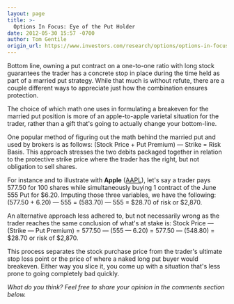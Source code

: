 ```yaml
---
layout: page
title: >-
  Options In Focus: Eye of the Put Holder
date: 2012-05-30 15:57 -0700
author: Tom Gentile
origin_url: https://www.investors.com/research/options/options-in-focus-eye-of-the-put-holder/
---
```






Bottom line, owning a put contract on a one-to-one ratio with long stock guarantees the trader has a concrete stop in place during the time held as part of a married put strategy. While that much is without refute, there are a couple different ways to appreciate just how the combination ensures protection. 

  

The choice of which math one uses in formulating a breakeven for the married put position is more of an apple-to-apple varietal situation for the trader, rather than a gift that's going to actually change your bottom-line. 

  

One popular method of figuring out the math behind the married put and used by brokers is as follows: (Stock Price + Put Premium) — Strike = Risk Basis. This approach stresses the two debits packaged together in relation to the protective strike price where the trader has the right, but not obligation to sell shares. 

  

For instance and to illustrate with **Apple** ([AAPL](https://research.investors.com/quote.aspx?symbol=AAPL)), let's say a trader pays 577.50 for 100 shares while simultaneously buying 1 contract of the June 555 Put for $6.20. Imputing those three variables, we have the following: (577.50 + 6.20) — 555 = (583.70) — 555 = $28.70 of risk or $2,870. 

  

An alternative approach less adhered to, but not necessarily wrong as the trader reaches the same conclusion of what's at stake is: Stock Price — (Strike — Put Premium) = 577.50 — (555 — 6.20) = 577.50 — (548.80) = $28.70 or risk of $2,870. 

  

This process separates the stock purchase price from the trader's ultimate stop loss point or the price of where a naked long put buyer would breakeven. Either way you slice it, you come up with a situation that's less prone to going completely bad quickly.

  

*What do you think? Feel free to share your opinion in the comments section below.*




